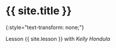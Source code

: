 ---
---

# {{ site.title }}
{:style="text-transform: none;"}

Lesson {{ site.lesson }} with *Kelly Hondula*
